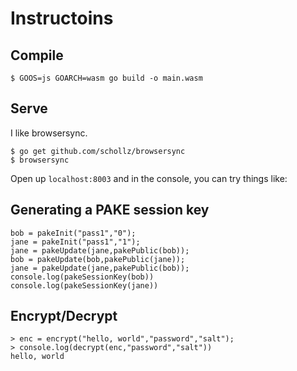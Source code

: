 # Instructoins

## Compile

```
$ GOOS=js GOARCH=wasm go build -o main.wasm
```

## Serve

I like browsersync.

```
$ go get github.com/schollz/browsersync
$ browsersync
```

Open up `localhost:8003` and in the console, you can try things like:

## Generating a PAKE session key

```
bob = pakeInit("pass1","0");
jane = pakeInit("pass1","1");
jane = pakeUpdate(jane,pakePublic(bob));
bob = pakeUpdate(bob,pakePublic(jane));
jane = pakeUpdate(jane,pakePublic(bob));
console.log(pakeSessionKey(bob))
console.log(pakeSessionKey(jane))
```

## Encrypt/Decrypt

```
> enc = encrypt("hello, world","password","salt");
> console.log(decrypt(enc,"password","salt"))
hello, world
```